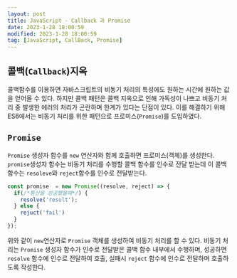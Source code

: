 ```yaml
---
layout: post
title: JavaScript - Callback 과 Promise
date: 2023-1-28 18:00:59
modified: 2023-1-28 18:00:59
tag: [JavaScript, CallBack, Promise]
---
```


## 콜백(`Callback`)지옥
콜백함수를 이용하면 자바스크립트의 비동기 처리의 특성에도 원하는 시간에 원하는 값을 얻어올 수 있다. 하지만 콜백 패턴은 콜백 지옥으로 인해 가독성이 나쁘고 비동기 처리 중 발생한 에러의 처리가 곤란하며 한계가 있다는 단점이 있다. 이를 해결하기 위해 ES6에서는 비동기 처리를 위한 패턴으로 프로미스(`Promise`)를 도입하였다.

## `Promise`
`Promise` 생성자 함수를 `new` 연산자와 함께 호출하면 프로미스(객체)를 생성한다. `promise`생성자 함수는 비동기 처리를 수행할 콜백 함수를 인수로 전달 받는데 이 콜백 함수는 `resoleve`와 `reject`함수를 인수로 전달받는다. 
```javascript
const promise  = new Promise((resolve, reject) => {
  if(/*통신을 성공했을때*/) {
    resolve('result');
  } else {
    rejuct('fail')
  }
});
```
위와 같이 `new`연산자로 `Promise` 객체를 생성하여 비동기 처리를 할 수 있다. 비동기 처리는 `Promise` 생성자 함수가 인수로 전달받은 콜백 함수 내부에서 수행하며, 성공하면 `resolve` 함수에 인수로 전달하여 호출, 실패시 `reject` 함수에 인수로 전달하며 호출하도록 작성한다. 